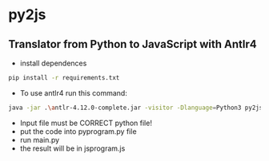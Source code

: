 # py2js
## Translator from Python to JavaScript with Antlr4

- install dependences
```bash
pip install -r requirements.txt
```


- To use antlr4 run this command: 

```bash
java -jar .\antlr-4.12.0-complete.jar -visitor -Dlanguage=Python3 py2js.g4
```

- Input file must be CORRECT python file!
- put the code into pyprogram.py file
- run main.py
- the result will be in jsprogram.js
